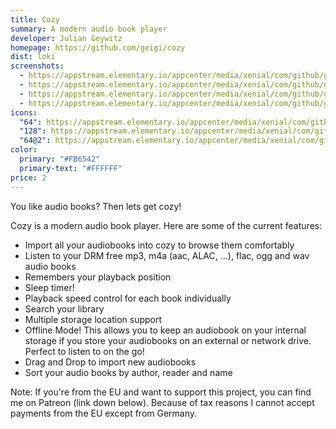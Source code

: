 ```yaml
---
title: Cozy
summary: A modern audio book player
developer: Julian Geywitz
homepage: https://github.com/geigi/cozy
dist: loki
screenshots:
  - https://appstream.elementary.io/appcenter/media/xenial/com/github/geigi.cozy.desktop/73F8C2CB5B55B3CEF6254D81FDC7B466/screenshots/image-1_orig.png
  - https://appstream.elementary.io/appcenter/media/xenial/com/github/geigi.cozy.desktop/73F8C2CB5B55B3CEF6254D81FDC7B466/screenshots/image-2_orig.png
  - https://appstream.elementary.io/appcenter/media/xenial/com/github/geigi.cozy.desktop/73F8C2CB5B55B3CEF6254D81FDC7B466/screenshots/image-3_orig.png
  - https://appstream.elementary.io/appcenter/media/xenial/com/github/geigi.cozy.desktop/73F8C2CB5B55B3CEF6254D81FDC7B466/screenshots/image-4_orig.png
icons:
  "64": https://appstream.elementary.io/appcenter/media/xenial/com/github/geigi.cozy.desktop/73F8C2CB5B55B3CEF6254D81FDC7B466/icons/64x64/com.github.geigi.cozy_com.github.geigi.cozy.png
  "128": https://appstream.elementary.io/appcenter/media/xenial/com/github/geigi.cozy.desktop/73F8C2CB5B55B3CEF6254D81FDC7B466/icons/128x128/com.github.geigi.cozy_com.github.geigi.cozy.png
  "64@2": https://appstream.elementary.io/appcenter/media/xenial/com/github/geigi.cozy.desktop/73F8C2CB5B55B3CEF6254D81FDC7B466/icons/64x64@2/com.github.geigi.cozy_com.github.geigi.cozy.png
color:
  primary: "#FB6542"
  primary-text: "#FFFFFF"
price: 2
---
```


<p>You like audio books? Then lets get cozy!</p>
<p>Cozy is a modern audio book player. Here are some of the current features:</p>
<ul>
  <li>Import all your audiobooks into cozy to browse them comfortably</li>
  <li>Listen to your DRM free mp3, m4a (aac, ALAC, ...), flac, ogg and wav audio books</li>
  <li>Remembers your playback position</li>
  <li>Sleep timer!</li>
  <li>Playback speed control for each book individually</li>
  <li>Search your library</li>
  <li>Multiple storage location support</li>
  <li>Offline Mode! This allows you to keep an audiobook on your internal storage if you store your audiobooks on an external
or network drive. Perfect to listen to on the go!</li>
  <li>Drag and Drop to import new audiobooks</li>
  <li>Sort your audio books by author, reader and name</li>
</ul>
<p>Note: If you&apos;re from the EU and want to support this project, you can find me on Patreon (link down below).
      Because of tax reasons I cannot accept payments from the EU except from Germany.</p>